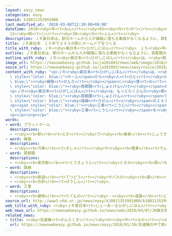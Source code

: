 ```yaml
---
layout: easy_news
categories: easy
newsid: k10011353991000
last_modified_at: '2018-03-08T12:30:00+09:00'
datetime: 2018<ruby>年<rt>ねん</rt></ruby>03<ruby>月<rt>がつ</rt></ruby>08<ruby>日<rt>にち</rt></ruby>
  12<ruby>時<rt>じ</rt></ruby>30<ruby>分<rt>ふん</rt></ruby>
description: ＪＲ東日本は、駅のホームから人が線路に落ちる事故がなくなるように、首都圏の３１の駅で「ホームドア」を使っています。
title: ＪＲ東日本　１５年で２４３の駅にホームドアをつくる
title_with_ruby: ＪＲ<ruby>東日本<rt>ひがしにほん</rt></ruby>　１５<ruby>年<rt>ねん</rt></ruby>で２４３の<ruby>駅<rt>えき</rt></ruby>にホームドアをつくる
outline: ＪＲ東日本は、駅のホームから人が線路に落ちる事故がなくなるように、首都圏の３１の駅で「ホームドア」を使っています。
outline_with_ruby: ＪＲ<ruby>東日本<rt>ひがしにほん</rt></ruby>は、<ruby>駅<rt>えき</rt></ruby>のホームから<ruby>人<rt>ひと</rt></ruby>が<ruby>線路<rt>せんろ</rt></ruby>に<ruby>落<rt>お</rt></ruby>ちる<ruby>事故<rt>じこ</rt></ruby>がなくなるように、<ruby>首都圏<rt>しゅとけん</rt></ruby>の３１の<ruby>駅<rt>えき</rt></ruby>で「ホームドア」を<ruby>使<rt>つか</rt></ruby>っています。
image_url: https://newswebeasy.github.io/ja201803/news/web/image/2018/03/07/K10011353991_1803070437_1803070439_01_03.jpg
voice_url: https://newswebeasy.github.io/ja201803/news/easy/voice/2018/03/08/k10011353991000.mp3
content_with_ruby: "<p>ＪＲ<ruby>東日本<rt>ひがしにほん</rt></ruby>は、<ruby>駅<rt>えき</rt></ruby>の<span\
  \ style=\"color: blue;\">ホーム</span>から<ruby>人<rt>ひと</rt></ruby>が<span style=\"color:\
  \ blue;\"><ruby>線路<rt>せんろ</rt></ruby></span>に<ruby>落<rt>お</rt></ruby>ちる<ruby>事故<rt>じこ</rt></ruby>がなくなるように、<span\
  \ style=\"color: blue;\"><ruby>首都圏<rt>しゅとけん</rt></ruby></span>の３１の<ruby>駅<rt>えき</rt></ruby>で「ホームドア」を<ruby>使<rt>つか</rt></ruby>っています。</p>\n\
  <p>ＪＲ<ruby>東日本<rt>ひがしにほん</rt></ruby>は、もっとたくさんの<ruby>駅<rt>えき</rt></ruby>にホームドアをつくることにしました。これから２０３３<ruby>年<rt>ねん</rt></ruby>３<ruby>月<rt>がつ</rt></ruby>までに、<span\
  \ style=\"color: blue;\"><ruby>首都圏<rt>しゅとけん</rt></ruby></span>で<ruby>大勢<rt>おおぜい</rt></ruby>が<ruby>利用<rt>りよう</rt></ruby>する<ruby>電車<rt>でんしゃ</rt></ruby>の<span\
  \ style=\"color: blue;\"><ruby>路線<rt>ろせん</rt></ruby></span>の２４３の<ruby>駅<rt>えき</rt></ruby>にホームドアをつくる<ruby>予定<rt>よてい</rt></ruby>です。</p>\n\
  <p><span style=\"color: blue;\"><ruby>工事<rt>こうじ</rt></ruby></span>にかかるお<ruby>金<rt>かね</rt></ruby>は５０００<ruby>億<rt>おく</rt></ruby><ruby>円<rt>えん</rt></ruby>ぐらいです。１<ruby>日<rt>にち</rt></ruby>に１０<ruby>万<rt>まん</rt></ruby><ruby>人<rt>にん</rt></ruby><ruby>以上<rt>いじょう</rt></ruby>が<ruby>利用<rt>りよう</rt></ruby>する<ruby>大<rt>おお</rt></ruby>きな<ruby>駅<rt>えき</rt></ruby>から<span\
  \ style=\"color: blue;\"><ruby>工事<rt>こうじ</rt></ruby></span>を<ruby>始<rt>はじ</rt></ruby>めます。</p>\n\
  <p></p>\n<p></p>"
words:
- word: プラットホーム
  descriptions:
  - <ruby><rb>駅</rb><rt>えき</rt></ruby>で<ruby><rb>乗客</rb><rt>じょうきゃく</rt></ruby>が<ruby><rb>乗</rb><rt>の</rt></ruby>り<ruby><rb>降</rb><rt>お</rt></ruby>りする<ruby><rb>場所</rb><rt>ばしょ</rt></ruby>。ホーム。
- word: 線路
  descriptions:
  - <ruby><rb>汽車</rb><rt>きしゃ</rt></ruby>や<ruby><rb>電車</rb><rt>でんしゃ</rt></ruby>が<ruby><rb>通</rb><rt>とお</rt></ruby>る<ruby><rb>道筋</rb><rt>みちすじ</rt></ruby>。レール。
- word: 首都圏
  descriptions:
  - <ruby><rb>東京都</rb><rt>とうきょうと</rt></ruby>とその<ruby><rb>周</rb><rt>まわ</rt></ruby>りの<ruby><rb>地域</rb><rt>ちいき</rt></ruby>。<ruby><rb>法律</rb><rt>ほうりつ</rt></ruby>では、<ruby><rb>一都七県</rb><rt>いっとしちけん</rt></ruby>（<ruby><rb>東京</rb><rt>とうきょう</rt></ruby>・<ruby><rb>神奈川</rb><rt>かながわ</rt></ruby>・<ruby><rb>埼玉</rb><rt>さいたま</rt></ruby>・<ruby><rb>千葉</rb><rt>ちば</rt></ruby>の<ruby><rb>全部</rb><rt>ぜんぶ</rt></ruby>と、<ruby><rb>茨城</rb><rt>いばらき</rt></ruby>・<ruby><rb>栃木</rb><rt>とちぎ</rt></ruby>・<ruby><rb>群馬</rb><rt>ぐんま</rt></ruby>・<ruby><rb>山梨</rb><rt>やまなし</rt></ruby>の<ruby><rb>一部</rb><rt>いちぶ</rt></ruby>）をさす。
- word: 路線
  descriptions:
  - <ruby><rb>鉄道</rb><rt>てつどう</rt></ruby>やバスの<ruby><rb>通</rb><rt>とお</rt></ruby>る<ruby><rb>道路</rb><rt>どうろ</rt></ruby>。
  - <ruby><rb>方針</rb><rt>ほうしん</rt></ruby>。
- word: 工事
  descriptions:
  - <ruby><rb>建物</rb><rt>たてもの</rt></ruby>・<ruby><rb>道路</rb><rt>どうろ</rt></ruby>・<ruby><rb>橋</rb><rt>はし</rt></ruby>などを<ruby><rb>造</rb><rt>つく</rt></ruby>ったり、<ruby><rb>直</rb><rt>なお</rt></ruby>したりすること。また、その<ruby><rb>仕事</rb><rt>しごと</rt></ruby>。
source_url: http://www3.nhk.or.jp/news/easy/k10011353991000/k10011353991000.html
web_title_with_ruby: <ruby>ＪＲ東日本<rt>じぇーあーるひがしにほん</rt></ruby> <ruby>首都圏<rt>しゅとけん</rt></ruby><ruby>主要<rt>しゅよう</rt></ruby><ruby>路線<rt>ろせん</rt></ruby>の<ruby>全駅<rt>ぜんえき</rt></ruby>に<ruby>ホーム<rt>ほーむ</rt></ruby><ruby>ドア<rt>どあ</rt></ruby><ruby>設置<rt>せっち</rt></ruby>へ
web_news_url: https://newswebeasy.github.io/news/web/2018/03/07/JR東日本-首都圏主要路線の全駅にホームドア設置へ
related_news:
- title: <ruby>洗濯機<rt>せんたくき</rt></ruby>の<ruby>中<rt>なか</rt></ruby>で<ruby>男<rt>おとこ</rt></ruby>の<ruby>子<rt>こ</rt></ruby>が<ruby>亡<rt>な</rt></ruby>くなる<ruby>事故<rt>じこ</rt></ruby>
  url: https://newswebeasy.github.io/news/easy/2018/01/30/洗濯機の中で男の子が亡くなる事故
...
```

